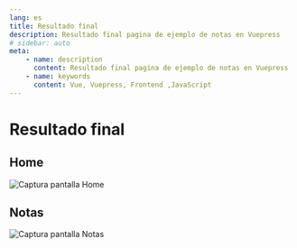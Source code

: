 ```yaml
---
lang: es
title: Resultado final
description: Resultado final pagina de ejemplo de notas en Vuepress
# sidebar: auto
meta:
    - name: description
      content: Resultado final pagina de ejemplo de notas en Vuepress
    - name: keywords
      content: Vue, Vuepress, Frontend ,JavaScript
---
```


# Resultado final

## Home

![Captura pantalla Home](/images/captura-home.png 'Captura de pantalla Home')

## Notas

![Captura pantalla Notas](/images/captura-notas.png 'Captura de pantalla Notas')
